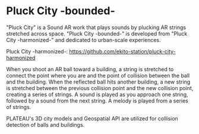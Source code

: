 # Pluck City -bounded-
"Pluck City" is a Sound AR work that plays sounds by plucking AR strings stretched across space. 
"Pluck City -bounded-" is developed from "Pluck City -harmonized-" and dedicated to urban-scale experiences.

Pluck City -harmonized-: 
https://github.com/ekito-station/pluck-city-harmonized

When you shoot an AR ball toward a building, a string is stretched to connect the point where you are and the point of collision between the ball and the building. 
When the reflected ball hits another building, a new string is stretched between the previous collision point and the new collision point, creating a series of strings.
A sound is played as you approach one string, followed by a sound from the next string. 
A melody is played from a series of strings.

PLATEAU's 3D city models and Geospatial API are utilized for collision detection of balls and buildings.
